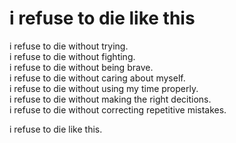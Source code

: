 # i refuse to die like this
i refuse to die without trying.  
i refuse to die without fighting.  
i refuse to die without being brave.  
i refuse to die without caring about myself.  
i refuse to die without using my time properly.  
i refuse to die without making the right decitions.  
i refuse to die without correcting repetitive mistakes.  

i refuse to die like this.